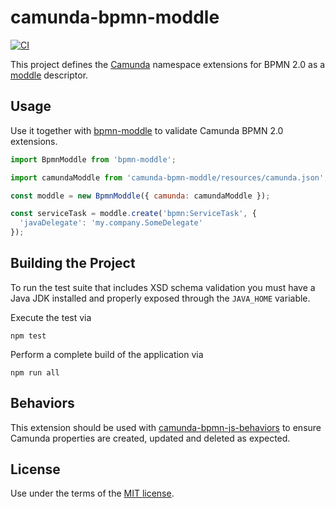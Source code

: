 # camunda-bpmn-moddle

[![CI](https://github.com/camunda/camunda-bpmn-moddle/workflows/CI/badge.svg)](https://github.com/camunda/camunda-bpmn-moddle/actions?query=workflow%3ACI)

This project defines the [Camunda](https://camunda.org) namespace extensions for BPMN 2.0 as a [moddle](https://github.com/bpmn-io/moddle) descriptor.


## Usage

Use it together with [bpmn-moddle](https://github.com/bpmn-io/bpmn-moddle) to validate Camunda BPMN 2.0 extensions.

```javascript
import BpmnModdle from 'bpmn-moddle';

import camundaModdle from 'camunda-bpmn-moddle/resources/camunda.json';

const moddle = new BpmnModdle({ camunda: camundaModdle });

const serviceTask = moddle.create('bpmn:ServiceTask', {
  'javaDelegate': 'my.company.SomeDelegate'
});
```


## Building the Project

To run the test suite that includes XSD schema validation you must have a Java JDK installed and properly exposed through the `JAVA_HOME` variable.

Execute the test via

```
npm test
```

Perform a complete build of the application via

```
npm run all
```

## Behaviors

This extension should be used with [camunda-bpmn-js-behaviors](https://github.com/camunda/camunda-bpmn-js-behaviors#camunda-platform-7) to ensure Camunda properties are created, updated and deleted as expected.

## License

Use under the terms of the [MIT license](http://opensource.org/licenses/MIT).

